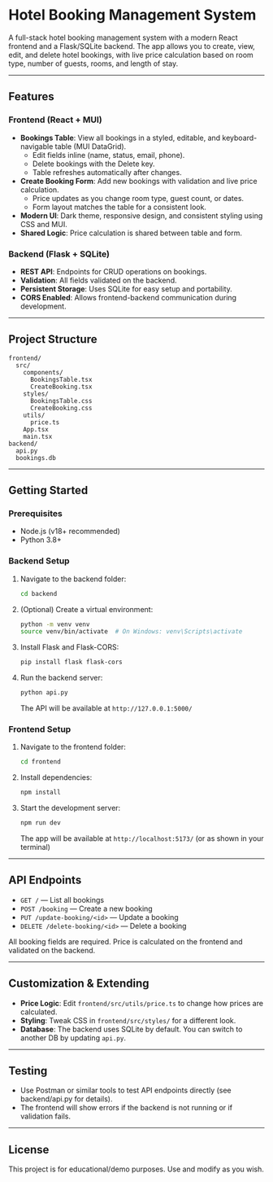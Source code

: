 # Hotel Booking Management System

A full-stack hotel booking management system with a modern React frontend and a Flask/SQLite backend. The app allows you to create, view, edit, and delete hotel bookings, with live price calculation based on room type, number of guests, rooms, and length of stay.

---

## Features

### Frontend (React + MUI)
- **Bookings Table**: View all bookings in a styled, editable, and keyboard-navigable table (MUI DataGrid).
  - Edit fields inline (name, status, email, phone).
  - Delete bookings with the Delete key.
  - Table refreshes automatically after changes.
- **Create Booking Form**: Add new bookings with validation and live price calculation.
  - Price updates as you change room type, guest count, or dates.
  - Form layout matches the table for a consistent look.
- **Modern UI**: Dark theme, responsive design, and consistent styling using CSS and MUI.
- **Shared Logic**: Price calculation is shared between table and form.

### Backend (Flask + SQLite)
- **REST API**: Endpoints for CRUD operations on bookings.
- **Validation**: All fields validated on the backend.
- **Persistent Storage**: Uses SQLite for easy setup and portability.
- **CORS Enabled**: Allows frontend-backend communication during development.

---

## Project Structure

```
frontend/
  src/
    components/
      BookingsTable.tsx
      CreateBooking.tsx
    styles/
      BookingsTable.css
      CreateBooking.css
    utils/
      price.ts
    App.tsx
    main.tsx
backend/
  api.py
  bookings.db
```

---

## Getting Started

### Prerequisites
- Node.js (v18+ recommended)
- Python 3.8+

### Backend Setup
1. Navigate to the backend folder:
   ```sh
   cd backend
   ```
2. (Optional) Create a virtual environment:
   ```sh
   python -m venv venv
   source venv/bin/activate  # On Windows: venv\Scripts\activate
   ```
3. Install Flask and Flask-CORS:
   ```sh
   pip install flask flask-cors
   ```
4. Run the backend server:
   ```sh
   python api.py
   ```
   The API will be available at `http://127.0.0.1:5000/`

### Frontend Setup
1. Navigate to the frontend folder:
   ```sh
   cd frontend
   ```
2. Install dependencies:
   ```sh
   npm install
   ```
3. Start the development server:
   ```sh
   npm run dev
   ```
   The app will be available at `http://localhost:5173/` (or as shown in your terminal)

---

## API Endpoints

- `GET /` — List all bookings
- `POST /booking` — Create a new booking
- `PUT /update-booking/<id>` — Update a booking
- `DELETE /delete-booking/<id>` — Delete a booking

All booking fields are required. Price is calculated on the frontend and validated on the backend.

---

## Customization & Extending
- **Price Logic**: Edit `frontend/src/utils/price.ts` to change how prices are calculated.
- **Styling**: Tweak CSS in `frontend/src/styles/` for a different look.
- **Database**: The backend uses SQLite by default. You can switch to another DB by updating `api.py`.

---

## Testing
- Use Postman or similar tools to test API endpoints directly (see backend/api.py for details).
- The frontend will show errors if the backend is not running or if validation fails.

---

## License

This project is for educational/demo purposes. Use and modify as you wish.

